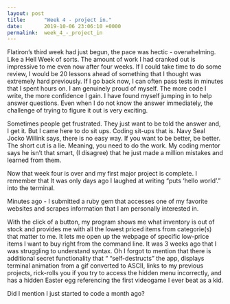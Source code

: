 ```yaml
---
layout: post
title:      "Week 4 - project in."
date:       2019-10-06 23:06:10 +0000
permalink:  week_4_-_project_in
---
```



Flatiron’s third week had just begun, the pace was hectic - overwhelming. Like a Hell Week of sorts. The amount of work I had cranked out is impressive to me even now after four weeks. If I could take time to do some review, I would be 20 lessons ahead of something that I thought was extremely hard previously. If I go back now, I can often pass tests in minutes that I spent hours on. I am genuinely proud of myself. 
The more code I write, the more confidence I gain.  I have found myself jumping in to help answer questions.  Even when I do not know the answer immediately, the challenge of trying to figure it out is very exciting.

Sometimes people get frustrated. They just want to be told the answer and, I get it. But I came here to do sit ups. Coding sit-ups that is. Navy Seal Jocko Willink says, there is no easy way. If you want to be better, be better. The short cut is a lie. Meaning, you need to do the work. My coding mentor says he isn’t that smart, (I disagree) that he just made a million mistakes and learned from them. 

Now that week four is over and my first major project is complete. I remember that It was only days ago I laughed at writing “puts ‘hello world’.” into the terminal. 

Minutes ago - I submitted a ruby gem that accesses one of my favorite websites and scrapes information that I am personally interested in. 

With the click of a button, my program shows me what inventory is out of stock and provides me with all the lowest priced items from categorie(s) that matter to me. It lets me open up the webpage of specific low-price items I want to buy right from the command line. It was 3 weeks ago that I was struggling to understand syntax.  Oh I forgot to mention that there is  additional secret functionality that “
“self-destructs” the app, displays terminal animation from a gif converted to ASCII, links to my previous projects, rick-rolls you if you try to access the hidden menu incorrectly, and has a hidden Easter egg referencing the first videogame I ever beat as a kid. 

Did I mention I just started to code a month ago?







